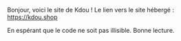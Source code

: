 Bonjour, voici le site de Kdou !
Le lien vers le site hébergé : https://kdou.shop

En espérant que le code ne soit pas illisible. Bonne lecture.
